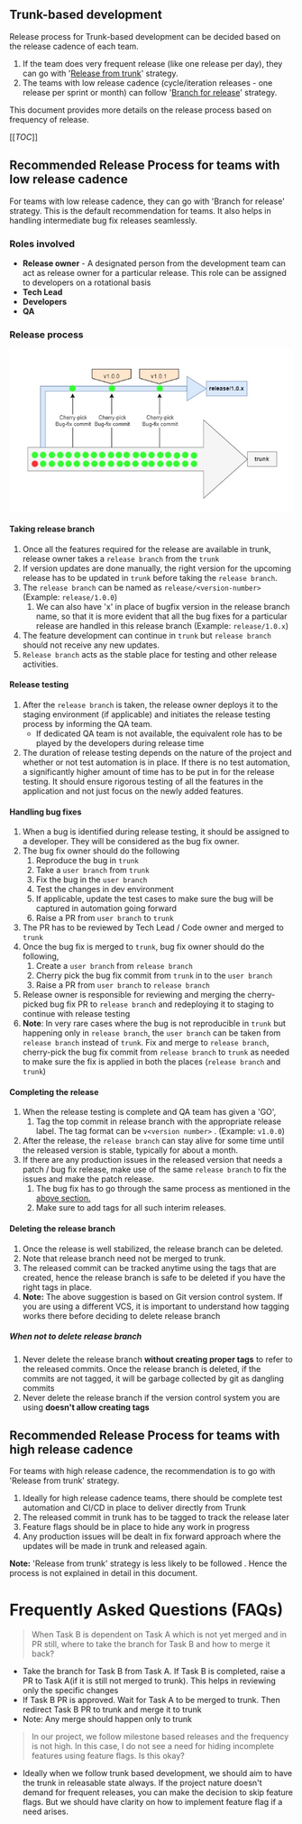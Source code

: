 ## Trunk-based development

Release process for Trunk-based development can be decided based on the release
cadence of each team.

1. If the team does very frequent release (like one release per day), they can
   go with
   '[Release from trunk](https://trunkbaseddevelopment.com/release-from-trunk/)'
   strategy.
2. The teams with low release cadence (cycle/iteration releases - one release
   per sprint or month) can follow
   '[Branch for release](https://trunkbaseddevelopment.com/branch-for-release/)'
   strategy.

This document provides more details on the release process based on frequency of
release.

[[_TOC_]]

## Recommended Release Process for teams with low release cadence

For teams with low release cadence, they can go with 'Branch for release'
strategy. This is the default recommendation for teams. It also helps in
handling intermediate bug fix releases seamlessly.

### Roles involved

- **Release owner** - A designated person from the development team can act as
  release owner for a particular release. This role can be assigned to
  developers on a rotational basis
- **Tech Lead**
- **Developers**
- **QA**

### Release process

![Release from branch](../img/tbd-release-from-branch.jpg)

#### Taking release branch

1. Once all the features required for the release are available in trunk,
   release owner takes a `release branch` from the `trunk`
2. If version updates are done manually, the right version for the upcoming
   release has to be updated in `trunk` before taking the `release branch`.
3. The `release branch` can be named as `release/<version-number>` (Example:
   `release/1.0.0`)
   1. We can also have 'x' in place of bugfix version in the release branch
      name, so that it is more evident that all the bug fixes for a particular
      release are handled in this release branch (Example: `release/1.0.x`)
4. The feature development can continue in `trunk` but `release branch` should
   not receive any new updates.
5. `Release branch` acts as the stable place for testing and other release
   activities.

#### Release testing

1. After the `release branch` is taken, the release owner deploys it to the
   staging environment (if applicable) and initiates the release testing process
   by informing the QA team.
   - If dedicated QA team is not available, the equivalent role has to be played
     by the developers during release time
2. The duration of release testing depends on the nature of the project and
   whether or not test automation is in place. If there is no test automation, a
   significantly higher amount of time has to be put in for the release testing.
   It should ensure rigorous testing of all the features in the application and
   not just focus on the newly added features.

#### Handling bug fixes

1. When a bug is identified during release testing, it should be assigned to a
   developer. They will be considered as the bug fix owner.
2. The bug fix owner should do the following
   1. Reproduce the bug in `trunk`
   2. Take a `user branch` from `trunk`
   3. Fix the bug in the `user branch`
   4. Test the changes in dev environment
   5. If applicable, update the test cases to make sure the bug will be captured
      in automation going forward
   6. Raise a PR from `user branch` to `trunk`
3. The PR has to be reviewed by Tech Lead / Code owner and merged to `trunk`
4. Once the bug fix is merged to `trunk`, bug fix owner should do the following,
   1. Create a `user branch` from `release branch`
   2. Cherry pick the bug fix commit from `trunk` in to the `user branch`
   3. Raise a PR from `user branch` to `release branch`
5. Release owner is responsible for reviewing and merging the cherry-picked bug
   fix PR to `release branch` and redeploying it to staging to continue with
   release testing
6. **Note**: In very rare cases where the bug is not reproducible in `trunk` but
   happening only in `release branch`, the `user branch` can be taken from
   `release branch` instead of `trunk`. Fix and merge to `release branch`,
   cherry-pick the bug fix commit from `release branch` to `trunk` as needed to
   make sure the fix is applied in both the places (`release branch` and
   `trunk`)

#### Completing the release

1. When the release testing is complete and QA team has given a 'GO',
   1. Tag the top commit in release branch with the appropriate release label.
      The tag format can be `v<version number>` . (Example: `v1.0.0`)
2. After the release, the `release branch` can stay alive for some time until
   the released version is stable, typically for about a month.
3. If there are any production issues in the released version that needs a patch
   / bug fix release, make use of the same `release branch` to fix the issues
   and make the patch release.
   1. The bug fix has to go through the same process as mentioned in the
      [above section.](#handling-bug-fixes)
   2. Make sure to add tags for all such interim releases.

#### Deleting the release branch

1. Once the release is well stabilized, the release branch can be deleted.
2. Note that release branch need not be merged to trunk.
3. The released commit can be tracked anytime using the tags that are created,
   hence the release branch is safe to be deleted if you have the right tags in
   place.
4. **Note:** The above suggestion is based on Git version control system. If you
   are using a different VCS, it is important to understand how tagging works
   there before deciding to delete release branch

##### **When not to delete release branch**

1. Never delete the release branch **without creating proper tags** to refer to
   the released commits. Once the release branch is deleted, if the commits are
   not tagged, it will be garbage collected by git as dangling commits
2. Never delete the release branch if the version control system you are using
   **doesn't allow creating tags**

## Recommended Release Process for teams with high release cadence

For teams with high release cadence, the recommendation is to go with 'Release
from trunk' strategy.

1. Ideally for high release cadence teams, there should be complete test
   automation and CI/CD in place to deliver directly from Trunk
2. The released commit in trunk has to be tagged to track the release later
3. Feature flags should be in place to hide any work in progress
4. Any production issues will be dealt in fix forward approach where the updates
   will be made in trunk and released again.

**Note:** 'Release from trunk' strategy is less likely to be followed . Hence the process is not explained in detail in this document.


# Frequently Asked Questions (FAQs)

> When Task B is dependent on Task A which is not yet merged and in PR still,
> where to take the branch for Task B and how to merge it back?

- Take the branch for Task B from Task A. If Task B is completed, raise a PR to
  Task A(if it is still not merged to trunk). This helps in reviewing only the
  specific changes
- If Task B PR is approved. Wait for Task A to be merged to trunk. Then redirect
  Task B PR to trunk and merge it to trunk
- Note: Any merge should happen only to trunk

> In our project, we follow milestone based releases and the frequency is not
> high. In this case, I do not see a need for hiding incomplete features using
> feature flags. Is this okay?

- Ideally when we follow trunk based development, we should aim to have the
  trunk in releasable state always. If the project nature doesn't demand for
  frequent releases, you can make the decision to skip feature flags. But we
  should have clarity on how to implement feature flag if a need arises.
